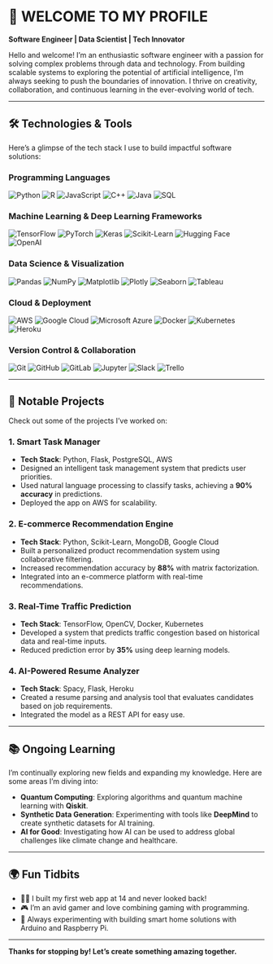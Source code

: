 # 👋 WELCOME TO MY PROFILE  
**Software Engineer | Data Scientist | Tech Innovator**  

Hello and welcome! I’m an enthusiastic software engineer with a passion for solving complex problems through data and technology. From building scalable systems to exploring the potential of artificial intelligence, I’m always seeking to push the boundaries of innovation. I thrive on creativity, collaboration, and continuous learning in the ever-evolving world of tech.  

---

## 🛠️ **Technologies & Tools**  
Here’s a glimpse of the tech stack I use to build impactful software solutions:

### **Programming Languages**  
![Python](https://img.shields.io/badge/-Python-3776AB?style=flat-square&logo=python&logoColor=white)  ![R](https://img.shields.io/badge/-R-276DC3?style=flat-square&logo=r&logoColor=white)  ![JavaScript](https://img.shields.io/badge/-JavaScript-F7DF1E?style=flat-square&logo=javascript&logoColor=black)  ![C++](https://img.shields.io/badge/-C++-00599C?style=flat-square&logo=cplusplus&logoColor=white)  ![Java](https://img.shields.io/badge/-Java-007396?style=flat-square&logo=java&logoColor=white)  ![SQL](https://img.shields.io/badge/-SQL-4479A1?style=flat-square&logo=mysql&logoColor=white)  

### **Machine Learning & Deep Learning Frameworks**  
![TensorFlow](https://img.shields.io/badge/-TensorFlow-FF6F00?style=flat-square&logo=tensorflow&logoColor=white)  ![PyTorch](https://img.shields.io/badge/-PyTorch-EE4C2C?style=flat-square&logo=pytorch&logoColor=white)  ![Keras](https://img.shields.io/badge/-Keras-D00000?style=flat-square&logo=keras&logoColor=white)  ![Scikit-Learn](https://img.shields.io/badge/-Scikit--Learn-F7931E?style=flat-square&logo=scikit-learn&logoColor=white)  ![Hugging Face](https://img.shields.io/badge/-Hugging%20Face-FFD21E?style=flat-square&logo=huggingface&logoColor=black)  ![OpenAI](https://img.shields.io/badge/-OpenAI-412991?style=flat-square&logo=openai&logoColor=white)  

### **Data Science & Visualization**  
![Pandas](https://img.shields.io/badge/-Pandas-150458?style=flat-square&logo=pandas&logoColor=white)  ![NumPy](https://img.shields.io/badge/-NumPy-013243?style=flat-square&logo=numpy&logoColor=white)  ![Matplotlib](https://img.shields.io/badge/-Matplotlib-003366?style=flat-square&logo=matplotlib&logoColor=white)  ![Plotly](https://img.shields.io/badge/-Plotly-3F4B3A?style=flat-square&logo=plotly&logoColor=white)  ![Seaborn](https://img.shields.io/badge/-Seaborn-4A8DB7?style=flat-square&logo=seaborn&logoColor=white)  ![Tableau](https://img.shields.io/badge/-Tableau-E97627?style=flat-square&logo=tableau&logoColor=white)  

### **Cloud & Deployment**  
![AWS](https://img.shields.io/badge/-AWS-232F3E?style=flat-square&logo=amazonaws&logoColor=white)  ![Google Cloud](https://img.shields.io/badge/-Google%20Cloud-4285F4?style=flat-square&logo=googlecloud&logoColor=white)  ![Microsoft Azure](https://img.shields.io/badge/-Azure-0089D6?style=flat-square&logo=microsoftazure&logoColor=white)  ![Docker](https://img.shields.io/badge/-Docker-2496ED?style=flat-square&logo=docker&logoColor=white)  ![Kubernetes](https://img.shields.io/badge/-Kubernetes-326CE5?style=flat-square&logo=kubernetes&logoColor=white)  ![Heroku](https://img.shields.io/badge/-Heroku-430098?style=flat-square&logo=heroku&logoColor=white)  

### **Version Control & Collaboration**  
![Git](https://img.shields.io/badge/-Git-F05032?style=flat-square&logo=git&logoColor=white)  ![GitHub](https://img.shields.io/badge/-GitHub-181717?style=flat-square&logo=github&logoColor=white)  ![GitLab](https://img.shields.io/badge/-GitLab-FCA121?style=flat-square&logo=gitlab&logoColor=white)  ![Jupyter](https://img.shields.io/badge/-Jupyter-F37626?style=flat-square&logo=jupyter&logoColor=white)  ![Slack](https://img.shields.io/badge/-Slack-4A154B?style=flat-square&logo=slack&logoColor=white)  ![Trello](https://img.shields.io/badge/-Trello-0052CC?style=flat-square&logo=trello&logoColor=white)  

---

## 🚀 **Notable Projects**  
Check out some of the projects I’ve worked on:

### 1. **Smart Task Manager**  
- **Tech Stack**: Python, Flask, PostgreSQL, AWS  
- Designed an intelligent task management system that predicts user priorities.  
- Used natural language processing to classify tasks, achieving a **90% accuracy** in predictions.  
- Deployed the app on AWS for scalability.  

### 2. **E-commerce Recommendation Engine**  
- **Tech Stack**: Python, Scikit-Learn, MongoDB, Google Cloud  
- Built a personalized product recommendation system using collaborative filtering.  
- Increased recommendation accuracy by **88%** with matrix factorization.  
- Integrated into an e-commerce platform with real-time recommendations.  

### 3. **Real-Time Traffic Prediction**  
- **Tech Stack**: TensorFlow, OpenCV, Docker, Kubernetes  
- Developed a system that predicts traffic congestion based on historical data and real-time inputs.  
- Reduced prediction error by **35%** using deep learning models.  

### 4. **AI-Powered Resume Analyzer**  
- **Tech Stack**: Spacy, Flask, Heroku  
- Created a resume parsing and analysis tool that evaluates candidates based on job requirements.  
- Integrated the model as a REST API for easy use.  

---

## 📚 **Ongoing Learning**  
I’m continually exploring new fields and expanding my knowledge. Here are some areas I’m diving into:

- **Quantum Computing**: Exploring algorithms and quantum machine learning with **Qiskit**.  
- **Synthetic Data Generation**: Experimenting with tools like **DeepMind** to create synthetic datasets for AI training.  
- **AI for Good**: Investigating how AI can be used to address global challenges like climate change and healthcare.  

---

## 🌍 **Fun Tidbits**  
- 🧑‍💻 I built my first web app at 14 and never looked back!  
- 🎮 I’m an avid gamer and love combining gaming with programming.  
- 🌱 Always experimenting with building smart home solutions with Arduino and Raspberry Pi.  

---

**Thanks for stopping by! Let’s create something amazing together.**  
